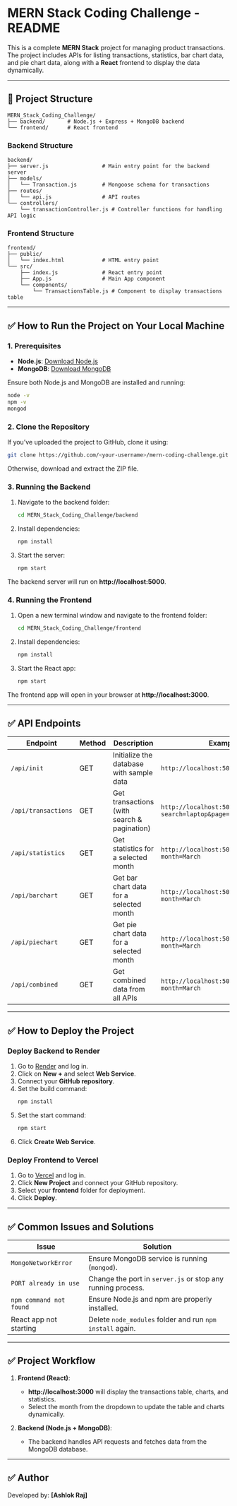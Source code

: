 # MERN Stack Coding Challenge - README

This is a complete **MERN Stack** project for managing product transactions. The project includes APIs for listing transactions, statistics, bar chart data, and pie chart data, along with a **React** frontend to display the data dynamically.

---

## 📂 Project Structure
```
MERN_Stack_Coding_Challenge/
├── backend/       # Node.js + Express + MongoDB backend
└── frontend/      # React frontend
```

### **Backend Structure**
```
backend/
├── server.js                 # Main entry point for the backend server
├── models/
│   └── Transaction.js        # Mongoose schema for transactions
├── routes/
│   └── api.js                # API routes
└── controllers/
    └── transactionController.js # Controller functions for handling API logic
```

### **Frontend Structure**
```
frontend/
├── public/
│   └── index.html            # HTML entry point
└── src/
    ├── index.js              # React entry point
    ├── App.js                # Main App component
    └── components/
        └── TransactionsTable.js # Component to display transactions table
```

---

## ✅ How to Run the Project on Your Local Machine

### **1. Prerequisites**
- **Node.js**: [Download Node.js](https://nodejs.org/)
- **MongoDB**: [Download MongoDB](https://www.mongodb.com/try/download/community)

Ensure both Node.js and MongoDB are installed and running:
```bash
node -v
npm -v
mongod
```

### **2. Clone the Repository**
If you’ve uploaded the project to GitHub, clone it using:
```bash
git clone https://github.com/<your-username>/mern-coding-challenge.git
```

Otherwise, download and extract the ZIP file.

### **3. Running the Backend**
1. Navigate to the backend folder:
   ```bash
   cd MERN_Stack_Coding_Challenge/backend
   ```
2. Install dependencies:
   ```bash
   npm install
   ```
3. Start the server:
   ```bash
   npm start
   ```
The backend server will run on **http://localhost:5000**.

### **4. Running the Frontend**
1. Open a new terminal window and navigate to the frontend folder:
   ```bash
   cd MERN_Stack_Coding_Challenge/frontend
   ```
2. Install dependencies:
   ```bash
   npm install
   ```
3. Start the React app:
   ```bash
   npm start
   ```
The frontend app will open in your browser at **http://localhost:3000**.

---

## ✅ API Endpoints

| **Endpoint**         | **Method** | **Description**                                      | **Example URL**                     |
|----------------------|------------|------------------------------------------------------|-------------------------------------|
| `/api/init`          | GET        | Initialize the database with sample data            | `http://localhost:5000/api/init`    |
| `/api/transactions`  | GET        | Get transactions (with search & pagination)         | `http://localhost:5000/api/transactions?search=laptop&page=1&perPage=10` |
| `/api/statistics`    | GET        | Get statistics for a selected month                 | `http://localhost:5000/api/statistics?month=March` |
| `/api/barchart`      | GET        | Get bar chart data for a selected month             | `http://localhost:5000/api/barchart?month=March`   |
| `/api/piechart`      | GET        | Get pie chart data for a selected month             | `http://localhost:5000/api/piechart?month=March`   |
| `/api/combined`      | GET        | Get combined data from all APIs                     | `http://localhost:5000/api/combined?month=March`   |

---

## ✅ How to Deploy the Project

### **Deploy Backend to Render**
1. Go to [Render](https://render.com) and log in.
2. Click on **New +** and select **Web Service**.
3. Connect your **GitHub repository**.
4. Set the build command:
   ```bash
   npm install
   ```
5. Set the start command:
   ```bash
   npm start
   ```
6. Click **Create Web Service**.

### **Deploy Frontend to Vercel**
1. Go to [Vercel](https://vercel.com) and log in.
2. Click **New Project** and connect your GitHub repository.
3. Select your **frontend** folder for deployment.
4. Click **Deploy**.

---

## ✅ Common Issues and Solutions

| **Issue**               | **Solution**                                                |
|-------------------------|-------------------------------------------------------------|
| `MongoNetworkError`      | Ensure MongoDB service is running (`mongod`).               |
| `PORT already in use`    | Change the port in `server.js` or stop any running process. |
| `npm command not found`  | Ensure Node.js and npm are properly installed.              |
| React app not starting   | Delete `node_modules` folder and run `npm install` again.   |

---

## ✅ Project Workflow
1. **Frontend (React)**:
   - **http://localhost:3000** will display the transactions table, charts, and statistics.
   - Select the month from the dropdown to update the table and charts dynamically.

2. **Backend (Node.js + MongoDB)**:
   - The backend handles API requests and fetches data from the MongoDB database.

---

## ✅ Author
Developed by: **[Ashlok Raj]**

